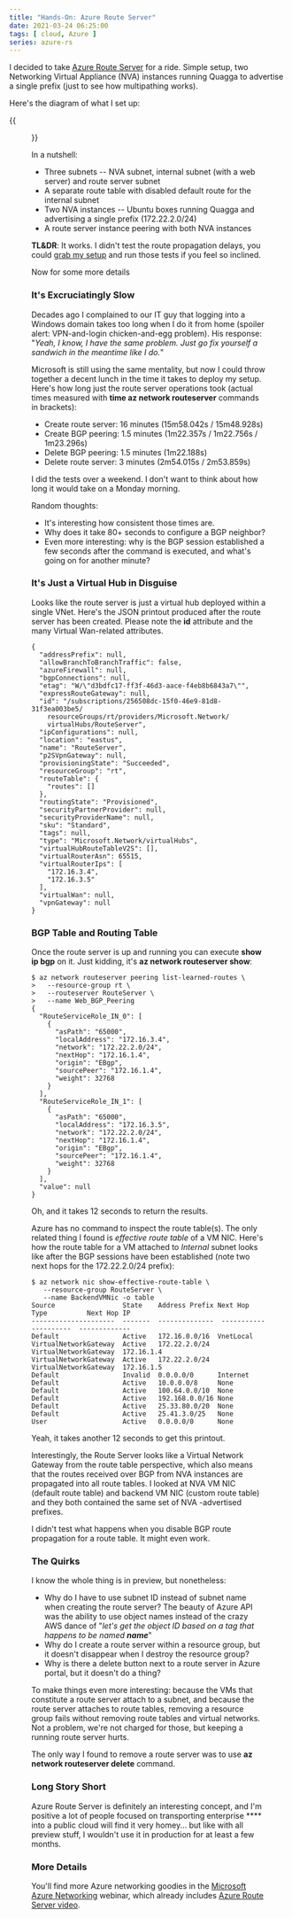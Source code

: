 ```yaml
---
title: "Hands-On: Azure Route Server"
date: 2021-03-24 06:25:00
tags: [ cloud, Azure ]
series: azure-rs
---
```

I decided to take [Azure Route Server](/2021/03/azure-route-server-behind-the-scenes.html) for a ride. Simple setup, two Networking Virtual Appliance (NVA) instances running Quagga to advertise a single prefix (just to see how multipathing works).

Here's the diagram of what I set up:

{{<figure src="/2021/03/azure-rs-test-setup.png">}}
<!--more-->
In a nutshell:

* Three subnets -- NVA subnet, internal subnet (with a web server) and route server subnet
* A separate route table with disabled default route for the internal subnet
* Two NVA instances -- Ubuntu boxes running Quagga and advertising a single prefix (172.22.2.0/24)
* A route server instance peering with both NVA instances

**TL&DR**: It works. I didn't test the route propagation delays, you could [grab my setup](https://github.com/ipspace/pubcloud/tree/master/Azure/route-server) and run those tests if you feel so inclined.

Now for some more details

### It's Excruciatingly Slow

Decades ago I complained to our IT guy that logging into a Windows domain takes too long when I do it from home (spoiler alert: VPN-and-login chicken-and-egg problem). His response: "*Yeah, I know, I have the same problem. Just go fix yourself a sandwich in the meantime like I do.*"

Microsoft is still using the same mentality, but now I could throw together a decent lunch in the time it takes to deploy my setup. Here's how long just the route server operations took (actual times measured with **time az network routeserver** commands in brackets):

* Create route server: 16 minutes (15m58.042s / 15m48.928s)
* Create BGP peering: 1.5 minutes (1m22.357s / 1m22.756s / 1m23.296s)
* Delete BGP peering: 1.5 minutes (1m22.188s)
* Delete route server: 3 minutes (2m54.015s / 2m53.859s)

I did the tests over a weekend. I don't want to think about how long it would take on a Monday morning. 

Random thoughts:

* It's interesting how consistent those times are.
* Why does it take 80+ seconds to configure a BGP neighbor?
* Even more interesting: why is the BGP session established a few seconds after the command is executed, and what's going on for another minute?

### It's Just a Virtual Hub in Disguise

Looks like the route server is just a virtual hub deployed within a single VNet. Here's the JSON printout produced after the route server has been created. Please note the **id** attribute and the many Virtual Wan-related attributes.

```
{
  "addressPrefix": null,
  "allowBranchToBranchTraffic": false,
  "azureFirewall": null,
  "bgpConnections": null,
  "etag": "W/\"d3bdfc17-ff3f-46d3-aace-f4eb8b6843a7\"",
  "expressRouteGateway": null,
  "id": "/subscriptions/256508dc-15f0-46e9-81d8-31f3ea003be5/
    resourceGroups/rt/providers/Microsoft.Network/
    virtualHubs/RouteServer",
  "ipConfigurations": null,
  "location": "eastus",
  "name": "RouteServer",
  "p2SVpnGateway": null,
  "provisioningState": "Succeeded",
  "resourceGroup": "rt",
  "routeTable": {
    "routes": []
  },
  "routingState": "Provisioned",
  "securityPartnerProvider": null,
  "securityProviderName": null,
  "sku": "Standard",
  "tags": null,
  "type": "Microsoft.Network/virtualHubs",
  "virtualHubRouteTableV2S": [],
  "virtualRouterAsn": 65515,
  "virtualRouterIps": [
    "172.16.3.4",
    "172.16.3.5"
  ],
  "virtualWan": null,
  "vpnGateway": null
}
```

### BGP Table and Routing Table

Once the route server is up and running you can execute **show ip bgp** on it. Just kidding, it's **az network routeserver show**:

```
$ az network routeserver peering list-learned-routes \
>   --resource-group rt \
>   --routeserver RouteServer \
>   --name Web_BGP_Peering
{
  "RouteServiceRole_IN_0": [
    {
      "asPath": "65000",
      "localAddress": "172.16.3.4",
      "network": "172.22.2.0/24",
      "nextHop": "172.16.1.4",
      "origin": "EBgp",
      "sourcePeer": "172.16.1.4",
      "weight": 32768
    }
  ],
  "RouteServiceRole_IN_1": [
    {
      "asPath": "65000",
      "localAddress": "172.16.3.5",
      "network": "172.22.2.0/24",
      "nextHop": "172.16.1.4",
      "origin": "EBgp",
      "sourcePeer": "172.16.1.4",
      "weight": 32768
    }
  ],
  "value": null
}
```

Oh, and it takes 12 seconds to return the results.

Azure has no command to inspect the route table(s). The only related thing I found is *effective route table* of a VM NIC. Here's how the route table for a VM attached to *Internal* subnet looks like after the BGP sessions have been established (note two next hops for the 172.22.2.0/24 prefix):

```
$ az network nic show-effective-route-table \
   --resource-group RouteServer \
   --name BackendVMNic -o table
Source                 State    Address Prefix Next Hop Type          Next Hop IP
---------------------  -------  --------------  ---------------------  -------------
Default                Active   172.16.0.0/16  VnetLocal
VirtualNetworkGateway  Active   172.22.2.0/24  VirtualNetworkGateway  172.16.1.4
VirtualNetworkGateway  Active   172.22.2.0/24  VirtualNetworkGateway  172.16.1.5
Default                Invalid  0.0.0.0/0      Internet
Default                Active   10.0.0.0/8     None
Default                Active   100.64.0.0/10  None
Default                Active   192.168.0.0/16 None
Default                Active   25.33.80.0/20  None
Default                Active   25.41.3.0/25   None
User                   Active   0.0.0.0/0      None
```

Yeah, it takes another 12 seconds to get this printout.

Interestingly, the Route Server looks like a Virtual Network Gateway from the route table perspective, which also means that the routes received over BGP from NVA instances are propagated into all route tables. I looked at NVA VM NIC (default route table) and backend VM NIC (custom route table) and they both contained the same set of NVA -advertised prefixes.

I didn't test what happens when you disable BGP route propagation for a route table. It might even work.

### The Quirks

I know the whole thing is in preview, but nonetheless:

* Why do I have to use subnet ID instead of subnet name when creating the route server? The beauty of Azure API was the ability to use object names instead of the crazy AWS dance of "_let's get the object ID based on a tag that happens to be named **name**_"
* Why do I create a route server within a resource group, but it doesn't disappear when I destroy the resource group?
* Why is there a delete button next to a route server in Azure portal, but it doesn't do a thing?

To make things even more interesting: because the VMs that constitute a route server attach to a subnet, and because the route server attaches to route tables, removing a resource group fails without removing route tables and virtual networks. Not a problem, we're not charged for those, but keeping a running route server hurts.

The only way I found to remove a route server was to use **az network routeserver delete** command.

### Long Story Short

Azure Route Server is definitely an interesting concept, and I'm positive a lot of people focused on transporting enterprise \*\*\*\* into a public cloud will find it very homey... but like with all preview stuff, I wouldn't use it in production for at least a few months.

### More Details

You'll find more Azure networking goodies in the [Microsoft Azure Networking](https://www.ipspace.net/Microsoft_Azure_Networking) webinar, which already includes [Azure Route Server video](https://my.ipspace.net/bin/get/AzureNet/4.4%20-%20Azure%20Route%20Server.mp4?doccode=AzureNet).
